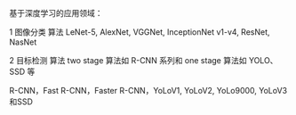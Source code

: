 基于深度学习的应用领域：

1 图像分类 算法 LeNet-5, AlexNet, VGGNet, InceptionNet v1-v4, ResNet, NasNet

2 目标检测 算法 two stage 算法如 R-CNN 系列和 one stage 算法如 YOLO、SSD 等

R-CNN，Fast R-CNN，Faster R-CNN，YoLoV1, YoLoV2, YoLo9000, YoLoV3和SSD